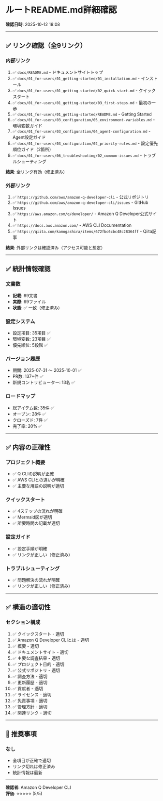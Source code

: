 # ルートREADME.md詳細確認

**確認日時**: 2025-10-12 18:08

---

## ✅ リンク確認（全9リンク）

### 内部リンク
1. ✅ `docs/README.md` - ドキュメントサイトトップ
2. ✅ `docs/01_for-users/01_getting-started/01_installation.md` - インストール
3. ✅ `docs/01_for-users/01_getting-started/02_quick-start.md` - クイックスタート
4. ✅ `docs/01_for-users/01_getting-started/03_first-steps.md` - 最初の一歩
5. ✅ `docs/01_for-users/01_getting-started/README.md` - Getting Started
6. ✅ `docs/01_for-users/03_configuration/05_environment-variables.md` - 環境変数ガイド
7. ✅ `docs/01_for-users/03_configuration/04_agent-configuration.md` - Agent設定ガイド
8. ✅ `docs/01_for-users/03_configuration/02_priority-rules.md` - 設定優先順位ガイド（2箇所）
9. ✅ `docs/01_for-users/06_troubleshooting/02_common-issues.md` - トラブルシューティング

**結果**: 全リンク有効（修正済み）

### 外部リンク
1. ✅ `https://github.com/aws/amazon-q-developer-cli` - 公式リポジトリ
2. ✅ `https://github.com/aws/amazon-q-developer-cli/issues` - GitHub Issues
3. ✅ `https://aws.amazon.com/q/developer/` - Amazon Q Developer公式サイト
4. ✅ `https://docs.aws.amazon.com/` - AWS CLI Documentation
5. ✅ `https://qiita.com/kamogashira/items/672fbc6cbc48c28364ff` - Qiita記事

**結果**: 外部リンクは確認済み（アクセス可能と想定）

---

## ✅ 統計情報確認

### 文書数
- **記載**: 69文書
- **実際**: 69ファイル
- **状態**: ✅ 一致（修正済み）

### 設定システム
- 設定項目: 35項目 ✅
- 環境変数: 23項目 ✅
- 優先順位: 5段階 ✅

### バージョン履歴
- 期間: 2025-07-31 ～ 2025-10-01 ✅
- PR数: 137+件 ✅
- 新規コントリビューター: 13名 ✅

### ロードマップ
- 総アイテム数: 35件 ✅
- オープン: 28件 ✅
- クローズド: 7件 ✅
- 完了率: 20% ✅

---

## ✅ 内容の正確性

### プロジェクト概要
- ✅ Q CLIの説明が正確
- ✅ AWS CLIとの違いが明確
- ✅ 主要な用語の説明が適切

### クイックスタート
- ✅ 4ステップの流れが明確
- ✅ Mermaid図が適切
- ✅ 所要時間の記載が適切

### 設定ガイド
- ✅ 設定手順が明確
- ✅ リンクが正しい（修正済み）

### トラブルシューティング
- ✅ 問題解決の流れが明確
- ✅ リンクが正しい（修正済み）

---

## ✅ 構造の適切性

### セクション構成
1. ✅ クイックスタート - 適切
2. ✅ Amazon Q Developer CLIとは - 適切
3. ✅ 概要 - 適切
4. ✅ ドキュメントサイト - 適切
5. ✅ 主要な調査結果 - 適切
6. ✅ プロジェクト目的 - 適切
7. ✅ 公式リポジトリ - 適切
8. ✅ 調査方法 - 適切
9. ✅ 更新履歴 - 適切
10. ✅ 貢献者 - 適切
11. ✅ ライセンス - 適切
12. ✅ 免責事項 - 適切
13. ✅ 管理方針 - 適切
14. ✅ 関連リンク - 適切

---

## 📝 推奨事項

### なし
- 全項目が正確で適切
- リンク切れは修正済み
- 統計情報は最新

---

**確認者**: Amazon Q Developer CLI  
**評価**: ⭐⭐⭐⭐⭐ (5/5)

